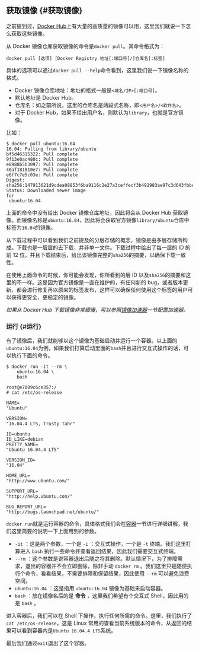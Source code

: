 ## 获取镜像 {#获取镜像}

之前提到过，[Docker Hub](https://hub.docker.com/explore/)上有大量的高质量的镜像可以用，这里我们就说一下怎么获取这些镜像。

从 Docker 镜像仓库获取镜像的命令是`docker pull`。其命令格式为：

```
docker pull [选项] [Docker Registry 地址[:端口号]/]仓库名[:标签]
```

具体的选项可以通过`docker pull --help`命令看到，这里我们说一下镜像名称的格式。

* Docker 镜像仓库地址：地址的格式一般是`<域名/IP>[:端口号]`。
* 默认地址是 Docker Hub。
* 仓库名：如之前所说，这里的仓库名是两段式名称，即`<用户名>/<软件名>`。
* 对于 Docker Hub，如果不给出用户名，则默认为`library`，也就是官方镜像。

比如：

```
$ docker pull ubuntu:16.04
16.04: Pulling from library/ubuntu
bf5d46315322: Pull complete
9f13e0ac480c: Pull complete
e8988b5b3097: Pull complete
40af181810e7: Pull complete
e6f7c7e5c03e: Pull complete
Digest: sha256:147913621d9cdea08853f6ba9116c2e27a3ceffecf3b492983ae97c3d643fbbe
Status: Downloaded newer image 
for
 ubuntu:16.04
```

上面的命令中没有给出 Docker 镜像仓库地址，因此将会从 Docker Hub 获取镜像。而镜像名称是`ubuntu:16.04`，因此将会获取官方镜像`library/ubuntu`仓库中标签为`16.04`的镜像。

从下载过程中可以看到我们之前提及的分层存储的概念，镜像是由多层存储所构成。下载也是一层层的去下载，并非单一文件。下载过程中给出了每一层的 ID 的前 12 位。并且下载结束后，给出该镜像完整的`sha256`的摘要，以确保下载一致性。

在使用上面命令的时候，你可能会发现，你所看到的层 ID 以及`sha256`的摘要和这里的不一样。这是因为官方镜像是一直在维护的，有任何新的 bug，或者版本更新，都会进行修复再以原来的标签发布，这样可以确保任何使用这个标签的用户可以获得更安全、更稳定的镜像。

_如果从 Docker Hub 下载镜像非常缓慢，可以参照_[_镜像加速器_](https://yeasy.gitbooks.io/docker_practice/content/install/mirror.html)_一节配置加速器。_

### 运行 {#运行}

有了镜像后，我们就能够以这个镜像为基础启动并运行一个容器。以上面的`ubuntu:16.04`为例，如果我们打算启动里面的`bash`并且进行交互式操作的话，可以执行下面的命令。

```
$ docker run -it --rm \
    ubuntu:16.04 \
    bash

root@e7009c6ce357:/
# cat /etc/os-release

NAME=
"Ubuntu"

VERSION=
"16.04.4 LTS, Trusty Tahr"

ID=ubuntu
ID_LIKE=debian
PRETTY_NAME=
"Ubuntu 16.04.4 LTS"

VERSION_ID=
"16.04"

HOME_URL=
"http://www.ubuntu.com/"

SUPPORT_URL=
"http://help.ubuntu.com/"

BUG_REPORT_URL=
"http://bugs.launchpad.net/ubuntu/"
```

`docker run`就是运行容器的命令，具体格式我们会在[容器](https://yeasy.gitbooks.io/docker_practice/content/container)一节进行详细讲解，我们这里简要的说明一下上面用到的参数。

* `-it`
  ：这是两个参数，一个是
  `-i`
  ：交互式操作，一个是
  `-t`
  终端。我们这里打算进入
  `bash`
  执行一些命令并查看返回结果，因此我们需要交互式终端。
* `--rm`
  ：这个参数是说容器退出后随之将其删除。默认情况下，为了排障需求，退出的容器并不会立即删除，除非手动
  `docker rm`
  。我们这里只是随便执行个命令，看看结果，不需要排障和保留结果，因此使用
  `--rm`
  可以避免浪费空间。
* `ubuntu:16.04`
  ：这是指用
  `ubuntu:16.04`
  镜像为基础来启动容器。
* `bash`
  ：放在镜像名后的是
  **命令**
  ，这里我们希望有个交互式 Shell，因此用的是
  `bash`
  。

进入容器后，我们可以在 Shell 下操作，执行任何所需的命令。这里，我们执行了`cat /etc/os-release`，这是 Linux 常用的查看当前系统版本的命令，从返回的结果可以看到容器内是`Ubuntu 16.04.4 LTS`系统。

最后我们通过`exit`退出了这个容器。


